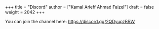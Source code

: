 +++
title = "Discord"
author = ["Kamal Arieff Ahmad Faizel"]
draft = false
weight = 2042
+++

You can join the channel here: <https://discord.gg/2QDyupzBRW>

